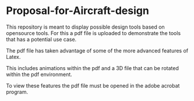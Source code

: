 # Proposal-for-Aircraft-design

This repository is meant to display possible design tools based on opensource tools.
For this a pdf file is uploaded to demonstrate the tools that has a potential use case. 

The pdf file has taken advantage of some of the more advanced features of Latex. 

This includes animations within the pdf and a 3D file that can be rotated within the pdf environment.

To view these features the pdf file must be opened in the adobe acrobat program. 
